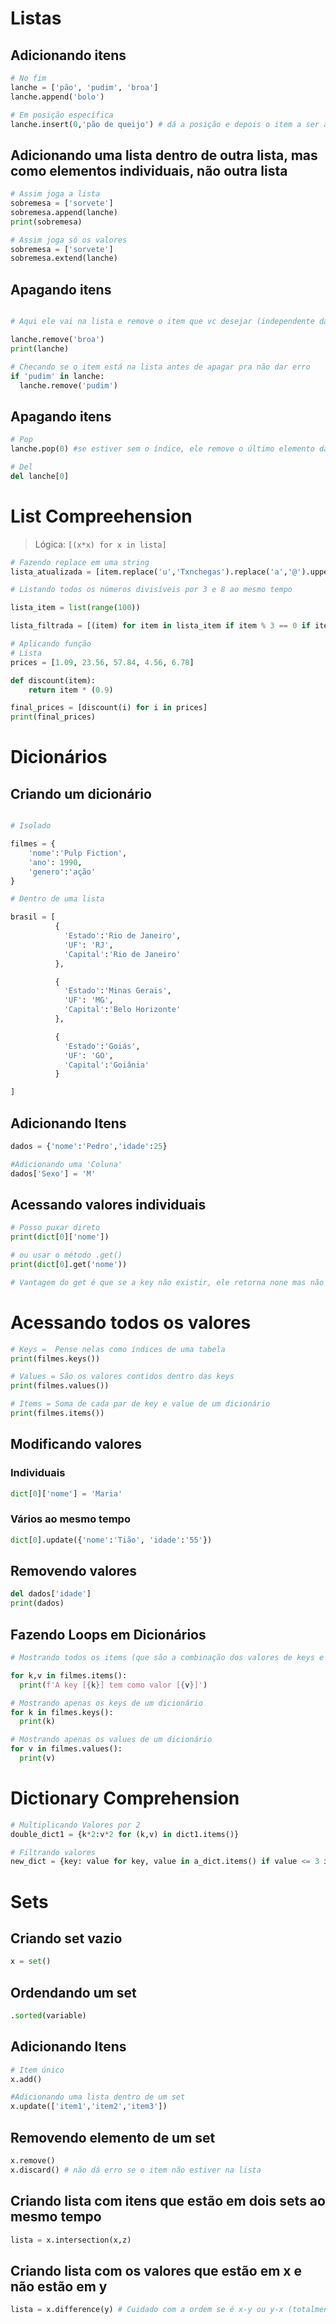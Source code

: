 # Listas

## Adicionando itens 

```python
# No fim
lanche = ['pão', 'pudim', 'broa']
lanche.append('bolo')

# Em posição específica
lanche.insert(0,'pão de queijo') # dá a posição e depois o item a ser adicionado
```

## Adicionando uma lista dentro de outra lista, mas como elementos individuais, não outra lista

```python
# Assim joga a lista
sobremesa = ['sorvete']
sobremesa.append(lanche)
print(sobremesa)

# Assim joga só os valores
sobremesa = ['sorvete']
sobremesa.extend(lanche)
```

## Apagando itens
```python

# Aqui ele vai na lista e remove o item que vc desejar (independente da posição do mesmo)

lanche.remove('broa')
print(lanche)

# Checando se o item está na lista antes de apagar pra não dar erro
if 'pudim' in lanche:
  lanche.remove('pudim')
```

## Apagando itens
```python
# Pop
lanche.pop(0) #se estiver sem o índice, ele remove o último elemento da lista

# Del
del lanche[0]
```

# List Compreehension

> Lógica: ``` [(x*x) for x in lista] ```

```python
# Fazendo replace em uma string
lista_atualizada = [item.replace('u','Txnchegas').replace('a','@').upper() for item in lista_nomes]
```

```python
# Listando todos os números divisíveis por 3 e 8 ao mesmo tempo 

lista_item = list(range(100))

lista_filtrada = [(item) for item in lista_item if item % 3 == 0 if item % 8 == 0]
```

```python
# Aplicando função
# Lista
prices = [1.09, 23.56, 57.84, 4.56, 6.78]

def discount(item):
    return item * (0.9)

final_prices = [discount(i) for i in prices]
print(final_prices)
```

# Dicionários

## Criando um dicionário

```python

# Isolado

filmes = {
    'nome':'Pulp Fiction',
    'ano': 1990,
    'genero':'ação'
}

# Dentro de uma lista

brasil = [
          {
            'Estado':'Rio de Janeiro',
            'UF': 'RJ',
            'Capital':'Rio de Janeiro'
          },

          {
            'Estado':'Minas Gerais',
            'UF': 'MG',
            'Capital':'Belo Horizonte'
          },

          {
            'Estado':'Goiás',
            'UF': 'GO',
            'Capital':'Goiânia'
          }

]
```

## Adicionando Itens

```python
dados = {'nome':'Pedro','idade':25}

#Adicionando uma 'Coluna'
dados['Sexo'] = 'M'
```

## Acessando valores individuais

```python
# Posso puxar direto
print(dict[0]['nome'])

# ou usar o método .get()
print(dict[0].get('nome'))

# Vantagem do get é que se a key não existir, ele retorna none mas não dá erro
```

# Acessando todos os valores

```python
# Keys =  Pense nelas como índices de uma tabela
print(filmes.keys())

# Values = São os valores contidos dentro das keys
print(filmes.values())

# Items = Soma de cada par de key e value de um dicionário
print(filmes.items())
```

## Modificando valores

### Individuais

```python
dict[0]['nome'] = 'Maria'
```
### Vários ao mesmo tempo

```python
dict[0].update({'nome':'Tião', 'idade':'55'})
```

## Removendo valores

```python
del dados['idade']
print(dados)
```

## Fazendo Loops em Dicionários

```python
# Mostrando todos os items (que são a combinação dos valores de keys e values juntos)

for k,v in filmes.items():
  print(f'A key [{k}] tem como valor [{v}]')

# Mostrando apenas os keys de um dicionário
for k in filmes.keys():
  print(k)

# Mostrando apenas os values de um dicionário
for v in filmes.values():
  print(v)

```

# Dictionary Comprehension

```python
# Multiplicando Valores por 2
double_dict1 = {k*2:v*2 for (k,v) in dict1.items()}

# Filtrando valores
new_dict = {key: value for key, value in a_dict.items() if value <= 3 if value > 1 }
```

# Sets

## Criando set vazio
```python
x = set()
```

## Ordendando um set
```python
.sorted(variable)
```

## Adicionando Itens
```python
# Item único
x.add()

#Adicionando uma lista dentro de um set
x.update(['item1','item2','item3'])
```
## Removendo elemento de um set
```python
x.remove() 
x.discard() # não dá erro se o item não estiver na lista
```

## Criando lista com itens que estão em dois sets ao mesmo tempo
```python
lista = x.intersection(x,z)
```

## Criando lista com os valores que estão em x e não estão em y 
```python
lista = x.difference(y) # Cuidado com a ordem se é x-y ou y-x (totalmenete diferente)
```

